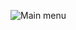 ![Main menu](https://s8.hostingkartinok.com/uploads/images/2019/01/cccb959dc3948ee44b35ab587ca4fa30.png)

